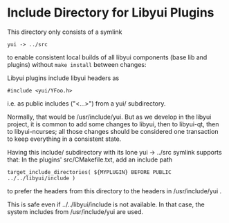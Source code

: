# Include Directory for Libyui Plugins

This directory only consists of a symlink

    yui -> ../src

to enable consistent local builds of all libyui components (base lib and
plugins) without `make install` between changes:

Libyui plugins include libyui headers as

    #include <yui/YFoo.h>

i.e. as public includes ("<...>") from a yui/ subdirectory.

Normally, that would be /usr/include/yui. But as we develop in the libyui
project, it is common to add some changes to libyui, then to libyui-qt, then to
libyui-ncurses; all those changes should be considered one transaction to keep
everything in a consistent state.

Having this include/ subdirectory with its lone yui -> ../src symlink supports
that: In the plugins' src/CMakefile.txt, add an include path

    target_include_directories( ${MYPLUGIN} BEFORE PUBLIC ../../libyui/include )

to prefer the headers from this directory to the headers in /usr/include/yui .

This is safe even if ../../libyui/include is not available. In that case, the
system includes from /usr/include/yui are used.
